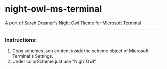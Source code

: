 # night-owl-ms-terminal
A port of Sarah Drasner's [Night Owl Theme](https://github.com/sdras/night-owl-vscode-theme) for [Microsoft Terminal](https://github.com/microsoft/terminal)

---

### Instructions:

1. Copy schemes.json content inside the scheme object of Microsoft Terminal's Settings.
2. Under colorScheme just use "Night Owl"

